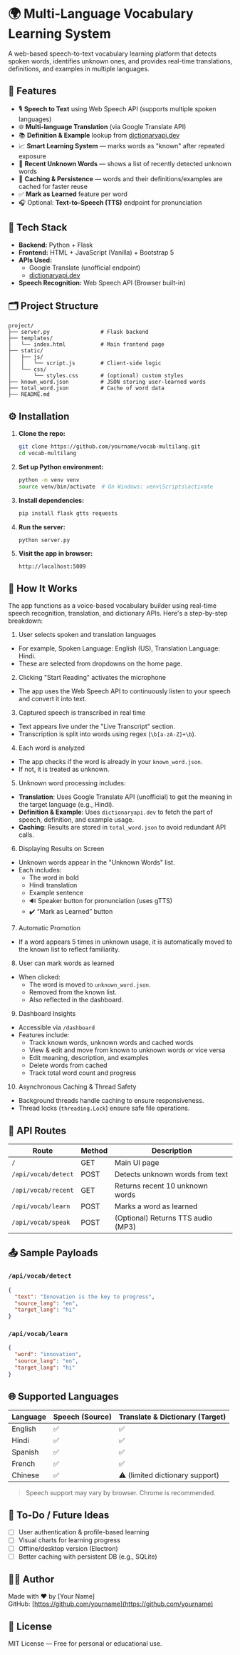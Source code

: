 
# 🌍 Multi-Language Vocabulary Learning System

A web-based speech-to-text vocabulary learning platform that detects spoken words, identifies unknown ones, and provides real-time translations, definitions, and examples in multiple languages.

## 🚀 Features

- 🎙️ **Speech to Text** using Web Speech API (supports multiple spoken languages)
- 🌐 **Multi-language Translation** (via Google Translate API)
- 📚 **Definition & Example** lookup from [dictionaryapi.dev](https://dictionaryapi.dev)
- 📈 **Smart Learning System** — marks words as "known" after repeated exposure
- 🧠 **Recent Unknown Words** — shows a list of recently detected unknown words
- 📁 **Caching & Persistence** — words and their definitions/examples are cached for faster reuse
- ✅ **Mark as Learned** feature per word
- 🎧 Optional: **Text-to-Speech (TTS)** endpoint for pronunciation

## 🧱 Tech Stack

- **Backend:** Python + Flask
- **Frontend:** HTML + JavaScript (Vanilla) + Bootstrap 5
- **APIs Used:**
  - Google Translate (unofficial endpoint)
  - [dictionaryapi.dev](https://dictionaryapi.dev)
- **Speech Recognition:** Web Speech API (Browser built-in)

## 🗂 Project Structure

```
project/
├── server.py                # Flask backend
├── templates/
│   └── index.html           # Main frontend page
├── static/
│   ├── js/
│   │   └── script.js        # Client-side logic
│   └── css/
│       └── styles.css       # (optional) custom styles
├── known_word.json          # JSON storing user-learned words
├── total_word.json          # Cache of word data
├── README.md
```

## ⚙️ Installation

1. **Clone the repo:**
   ```bash
   git clone https://github.com/yourname/vocab-multilang.git
   cd vocab-multilang
   ```

2. **Set up Python environment:**
   ```bash
   python -m venv venv
   source venv/bin/activate  # On Windows: venv\Scripts\activate
   ```

3. **Install dependencies:**
   ```bash
   pip install flask gtts requests
   ```

4. **Run the server:**
   ```bash
   python server.py
   ```

5. **Visit the app in browser:**
   ```
   http://localhost:5009
   ```

## 🧠 How It Works
The app functions as a voice-based vocabulary builder using real-time speech recognition, translation, and dictionary APIs. Here's a step-by-step breakdown:

1. User selects spoken and translation languages
  - For example, Spoken Language: English (US), Translation Language: Hindi.
  - These are selected from dropdowns on the home page.

2. Clicking "Start Reading" activates the microphone
  - The app uses the Web Speech API to continuously listen to your speech and convert it into text.

3. Captured speech is transcribed in real time
  - Text appears live under the "Live Transcript" section.
  - Transcription is split into words using regex (`\b[a-zA-Z]+\b`).

4. Each word is analyzed
  - The app checks if the word is already in your `known_word.json`.
  - If not, it is treated as unknown.

5. Unknown word processing includes:
  - **Translation**: Uses Google Translate API (unofficial) to get the meaning in the target language (e.g., Hindi).
  - **Definition & Example**: Uses `dictionaryapi.dev` to fetch the part of speech, definition, and example usage.
  - **Caching**: Results are stored in `total_word.json` to avoid redundant API calls.

6. Displaying Results on Screen
  - Unknown words appear in the "Unknown Words" list.
  - Each includes:
    - The word in bold
    - Hindi translation
    - Example sentence
    - 🔊 Speaker button for pronunciation (uses gTTS)
    - ✔️ “Mark as Learned” button

7. Automatic Promotion
  - If a word appears 5 times in unknown usage, it is automatically moved to the known list to reflect familiarity.

8. User can mark words as learned
  - When clicked:
    - The word is moved to `unknown_word.json`.
    - Removed from the known list.
    - Also reflected in the dashboard.

9. Dashboard Insights
  - Accessible via `/dashboard`
  - Features include:
    - Track known words, unknown words and cached words
    - View & edit and move from known to unknown words or vice versa
    - Edit meaning, description, and examples
    - Delete words from cached
    - Track total word count and progress

10. Asynchronous Caching & Thread Safety
  - Background threads handle caching to ensure responsiveness.
  - Thread locks (`threading.Lock`) ensure safe file operations.


## 📡 API Routes

| Route                      | Method | Description                             |
|---------------------------|--------|-----------------------------------------|
| `/`                       | GET    | Main UI page                            |
| `/api/vocab/detect`       | POST   | Detects unknown words from text         |
| `/api/vocab/recent`       | GET    | Returns recent 10 unknown words         |
| `/api/vocab/learn`        | POST   | Marks a word as learned                 |
| `/api/vocab/speak`        | POST   | (Optional) Returns TTS audio (MP3)      |

## 📤 Sample Payloads

### `/api/vocab/detect`
```json
{
  "text": "Innovation is the key to progress",
  "source_lang": "en",
  "target_lang": "hi"
}
```

### `/api/vocab/learn`
```json
{
  "word": "innovation",
  "source_lang": "en",
  "target_lang": "hi"
}
```

## 🌐 Supported Languages

| Language     | Speech (Source) | Translate & Dictionary (Target) |
|--------------|------------------|---------------------------------|
| English      | ✅               | ✅                              |
| Hindi        | ✅               | ✅                              |
| Spanish      | ✅               | ✅                              |
| French       | ✅               | ✅                              |
| Chinese      | ✅               | ⚠️ (limited dictionary support) |

> Speech support may vary by browser. Chrome is recommended.

## 📝 To-Do / Future Ideas

- [ ] User authentication & profile-based learning
- [ ] Visual charts for learning progress
- [ ] Offline/desktop version (Electron)
- [ ] Better caching with persistent DB (e.g., SQLite)

## 🧑‍💻 Author

Made with ❤️ by [Your Name]  
GitHub: [https://github.com/yourname](https://github.com/yourname)

## 📜 License

MIT License — Free for personal or educational use.
